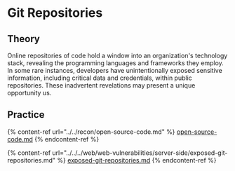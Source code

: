# Git Repositories

## Theory

Online repositories of code hold a window into an organization's technology stack, revealing the programming languages and frameworks they employ. In some rare instances, developers have unintentionally exposed sensitive information, including critical data and credentials, within public repositories. These inadvertent revelations may present a unique opportunity us.

## Practice

{% content-ref url="../../recon/open-source-code.md" %}
[open-source-code.md](../../recon/open-source-code.md)
{% endcontent-ref %}

{% content-ref url="../../../web/web-vulnerabilities/server-side/exposed-git-repositories.md" %}
[exposed-git-repositories.md](../../../web/web-vulnerabilities/server-side/exposed-git-repositories.md)
{% endcontent-ref %}
